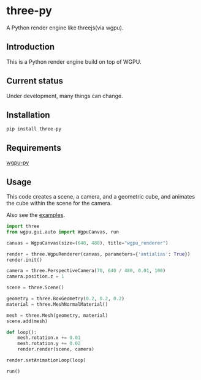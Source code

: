 # three-py

A Python render engine like threejs(via wgpu).

## Introduction

This is a Python render engine build on top of WGPU.

## Current status

Under development, many things can change.

## Installation

```
pip install three-py
```

## Requirements

[wgpu-py](https://github.com/pygfx/wgpu-py)

## Usage

This code creates a scene, a camera, and a geometric cube, and animates the cube within the scene for the camera.

Also see the [examples](./examples/).

```Python
import three
from wgpu.gui.auto import WgpuCanvas, run

canvas = WgpuCanvas(size=(640, 480), title="wgpu_renderer")

render = three.WgpuRenderer(canvas, parameters={'antialias': True})
render.init()

camera = three.PerspectiveCamera(70, 640 / 480, 0.01, 100)
camera.position.z = 1

scene = three.Scene()

geometry = three.BoxGeometry(0.2, 0.2, 0.2)
material = three.MeshNormalMaterial()

mesh = three.Mesh(geometry, material)
scene.add(mesh)

def loop():
    mesh.rotation.x += 0.01
    mesh.rotation.y += 0.02
    render.render(scene, camera)

render.setAnimationLoop(loop)

run()
```

